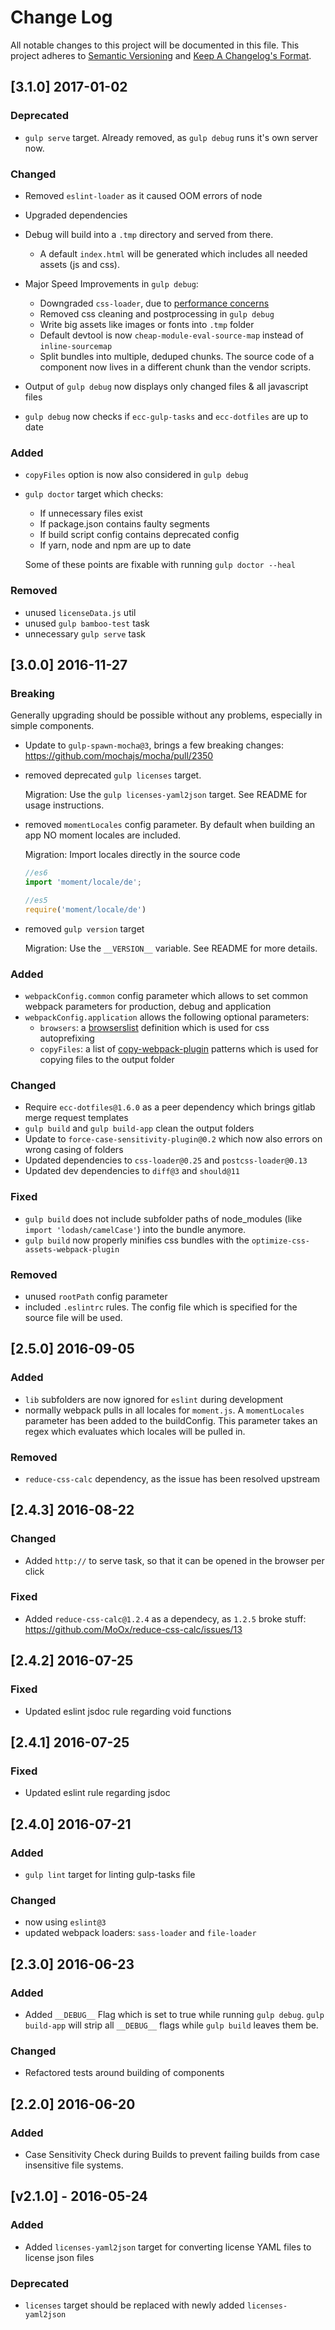 # Change Log
All notable changes to this project will be documented in this file.
This project adheres to [Semantic Versioning](http://semver.org/) and [Keep A Changelog's Format](http://keepachangelog.com/).

## [3.1.0] 2017-01-02

### Deprecated
-   `gulp serve` target. Already removed, as `gulp debug` runs it's own server now.

### Changed
-   Removed `eslint-loader` as it caused OOM errors of node
-   Upgraded dependencies
-   Debug will build into a `.tmp` directory and served from there.
    
    -   A default `index.html` will be generated which includes all needed assets (js and css).
-   Major Speed Improvements in `gulp debug`:
    
    -   Downgraded `css-loader`, due to [performance concerns](https://github.com/webpack/css-loader/issues/124)
    -   Removed css cleaning and postprocessing in `gulp debug`
    -   Write big assets like images or fonts into `.tmp` folder
    -   Default devtool is now `cheap-module-eval-source-map` instead of `inline-sourcemap`
    -   Split bundles into multiple, deduped chunks.
        The source code of a component now lives in a different chunk than the vendor scripts.
    
-   Output of `gulp debug` now displays only changed files & all javascript files
-   `gulp debug` now checks if `ecc-gulp-tasks` and `ecc-dotfiles` are up to date
      
### Added
-   `copyFiles` option is now also considered in `gulp debug`
-   `gulp doctor` target which checks:
    
    -   If unnecessary files exist
    -   If package.json contains faulty segments
    -   If build script config contains deprecated config
    -   If yarn, node and npm are up to date
    
    Some of these points are fixable with running `gulp doctor --heal` 

### Removed
-   unused `licenseData.js` util
-   unused `gulp bamboo-test` task
-   unnecessary `gulp serve` task

## [3.0.0] 2016-11-27

### Breaking

Generally upgrading should be possible without any problems, especially in simple components.

-   Update to `gulp-spawn-mocha@3`, brings a few breaking changes: https://github.com/mochajs/mocha/pull/2350
-   removed deprecated `gulp licenses` target.

    Migration: Use the `gulp licenses-yaml2json` target. See README for usage instructions. 
-   removed `momentLocales` config parameter.
    By default when building an app NO moment locales are included.
    
    Migration: Import locales directly in the source code
    ```js
    //es6
    import 'moment/locale/de';

    //es5
    require('moment/locale/de')
    ```
-   removed `gulp version` target
    
    Migration: Use the `__VERSION__` variable. See README for more details.

### Added
-   `webpackConfig.common` config parameter which allows to set common webpack parameters for production, debug and application
-   `webpackConfig.application` allows the following optional parameters:
    -  `browsers`: a [browserslist](https://github.com/ai/browserslist) definition which is used for css autoprefixing
    -  `copyFiles`: a list of [copy-webpack-plugin](https://github.com/kevlened/copy-webpack-plugin) patterns which is used for copying files to the output folder

### Changed
- Require `ecc-dotfiles@1.6.0` as a peer dependency which brings gitlab merge request templates
- `gulp build` and `gulp build-app` clean the output folders
- Update to `force-case-sensitivity-plugin@0.2` which now also errors on wrong casing of folders
- Updated dependencies to `css-loader@0.25` and `postcss-loader@0.13` 
- Updated dev dependencies to `diff@3` and `should@11`

### Fixed
- `gulp build` does not include subfolder paths of node_modules (like `import 'lodash/camelCase'`) into the bundle anymore.
- `gulp build` now properly minifies css bundles with the `optimize-css-assets-webpack-plugin`

### Removed
- unused `rootPath` config parameter
- included `.eslintrc` rules. The config file which is specified for the source file will be used.

## [2.5.0] 2016-09-05
### Added
- `lib` subfolders are now ignored for `eslint` during development
- normally webpack pulls in all locales for `moment.js`. A `momentLocales` parameter has been added to the buildConfig. This parameter takes an regex which evaluates which locales will be pulled in.

### Removed
- `reduce-css-calc` dependency, as the issue has been resolved upstream 

## [2.4.3] 2016-08-22
### Changed
- Added `http://` to serve task, so that it can be opened in the browser per click
  
### Fixed
- Added `reduce-css-calc@1.2.4` as a dependecy, as `1.2.5` broke stuff: https://github.com/MoOx/reduce-css-calc/issues/13

## [2.4.2] 2016-07-25
### Fixed
- Updated eslint jsdoc rule regarding void functions

## [2.4.1] 2016-07-25
### Fixed
- Updated eslint rule regarding jsdoc

## [2.4.0] 2016-07-21 
### Added
- `gulp lint` target for linting gulp-tasks file

### Changed
- now using `eslint@3`
- updated webpack loaders: `sass-loader` and `file-loader`

## [2.3.0] 2016-06-23 
### Added
- Added `__DEBUG__` Flag which is set to true while running `gulp debug`.
`gulp build-app` will strip all `__DEBUG__` flags while `gulp build` leaves them be.

### Changed
- Refactored tests around building of components

## [2.2.0] 2016-06-20 
### Added
- Case Sensitivity Check during Builds to prevent failing builds from case insensitive file systems.

## [v2.1.0] - 2016-05-24

### Added
- Added `licenses-yaml2json` target for converting license YAML files to license json files

### Deprecated
- `licenses` target should be replaced with newly added `licenses-yaml2json`
